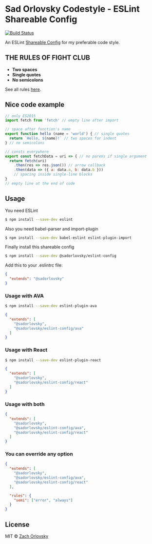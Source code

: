 # Sad Orlovsky Codestyle - ESLint Shareable Config

[![Build Status](https://travis-ci.org/sadorlovsky/codestyle.svg)](https://travis-ci.org/sadorlovsky/codestyle)

An ESLint [Shareable Config](http://eslint.org/docs/developer-guide/shareable-configs) for my preferable code style.

## THE RULES OF FIGHT CLUB

- **Two spaces**
- **Single quotes**
- **No semicolons**

See all rules [here](index.js#L23).

## Nice code example

```javascript
// only ES2015
import fetch from 'fetch' // empty line after import

// space after function's name
export function hello (name = 'world') { // single quotes
  return `Hello, ${name}!` // two spaces for indent
} // no semicolons

// consts everywhere
export const fetchData = uri => { // no parens if single argument
  return fetch(uri)
    .then(res => res.json()) // arrow callback
    .then(data => ({ a: data.a, b: data.b }))
    // spacing inside single-line blocks
}
// empty line at the end of code
```

## Usage

You need ESLint

```bash
$ npm install --save-dev eslint
```

Also you need babel-parser and import-plugin

```bash
$ npm install --save-dev babel-eslint eslint-plugin-import
```

Finally install this shareable config

```bash
$ npm install --save-dev @sadorlovsky/eslint-config
```

Add this to your .eslintrc file:

```json
{
  "extends": "@sadorlovsky"
}
```

### Usage with AVA

```bash
$ npm install --save-dev eslint-plugin-ava
```

```json
{
  "extends": [
    "@sadorlovsky",
    "@sadorlovsky/eslint-config/ava"
  ]
}
```

### Usage with React

```bash
$ npm install --save-dev eslint-plugin-react
```

```json
{
  "extends": [
    "@sadorlovsky",
    "@sadorlovsky/eslint-config/react"
  ]
}
```

### Usage with both

```json
{
  "extends": [
    "@sadorlovsky",
    "@sadorlovsky/eslint-config/ava",
    "@sadorlovsky/eslint-config/react"
  ]
}
```

### You can override any option

```json
{
  "extends": [
    "@sadorlovsky",
    "@sadorlovsky/eslint-config/ava",
    "@sadorlovsky/eslint-config/react"
  ],

  "rules": {
    "semi": ["error", "always"]
  }
}
```

## License

MIT © [Zach Orlovsky](https://orlovsky.rocks)
